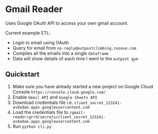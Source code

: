 # Gmail Reader

Uses Google OAuth API to access your own gmail account.

Current example ETL:

- Login to email using OAuth
- Query for email from `no-reply@outpostclimbing.rezeve.com`
- Compiles all the emails into a single `dataframe`
- Data will show details of each time I went to the `outpost gym`


## Quickstart

1. Make sure you have already started a new project on Google Cloud Console `https://console.cloud.google.com/`
1. Enable `Gmail API` and `Google Sheets API`
1. Download credentials file i.e. `client_secret_123241-asdadae.apps.googleusercontent.com`
1. Load the credentials file to `/gmail-reader/grrd/secrets/client_secret_123241-asdadae.apps.googleusercontent.com`
1. Run `python cli.py`